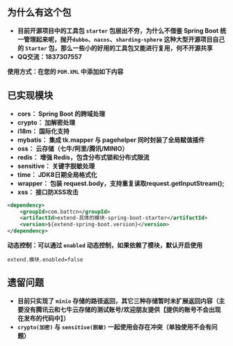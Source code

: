 ## 为什么有这个包

- **目前开源项目中的工具包 `starter` 包层出不穷，为什么不借鉴 Spring Boot 统一管理起来呢，抛开`dubbo`、`nacos`、`sharding-sphere` 这种大型开源项目自己的 `Starter` 包，那么一些小的好用的工具包又能进行复用，何不开源共享**
- **QQ交流：1837307557**

**使用方式：在您的 `POM.XML` 中添加如下内容**

## 已实现模块

- **cors： Spring Boot 的跨域处理**
- **crypto： 加解密处理**
- **i18m： 国际化支持**
- **mybatis： 集成 tk.mapper 与 pagehelper 同时封装了全局赋值插件**
- **oss： 云存储（七牛/阿里/腾讯/MINIO）**
- **redis： 增强 Redis，包含分布式锁和分布式限流**
- **sensitive： 关键字脱敏处理**
- **time： JDK8日期全局格式化**
- **wrapper： 包装 request.body，支持重复读取request.getInputStream();**
- **xss： 接口防XSS攻击**




```xml
<dependency>
    <groupId>com.battcn</groupId>
    <artifactId>extend-具体的模块-spring-boot-starter</artifactId>
    <version>${extend-spring-boot.version}</version>
</dependency>
```

**动态控制：可以通过 `enabled` 动态控制，如果依赖了模块，默认开启使用**
``` properties
extend.模块.enabled=false
```

## 遗留问题

- **目前只实现了 `minio` 存储的路径返回，其它三种存储暂时未扩展返回内容（主要没有腾讯云和七牛云存储的测试账号/欢迎朋友提供【提供的账号不会出现在发布的代码中】）**
- **`crypto(加密)` 与 `sensitive(脱敏)` 一起使用会存在冲突（单独使用不会有问题）**